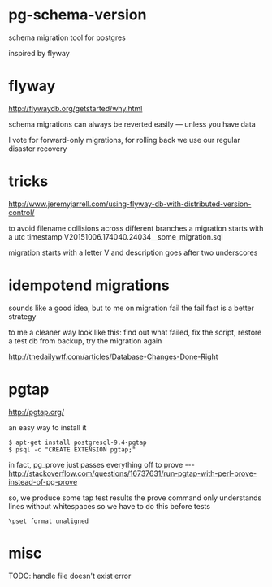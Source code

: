 # pg-schema-version

schema migration tool for postgres

inspired by flyway

flyway
========

http://flywaydb.org/getstarted/why.html

schema migrations can always be reverted easily — unless you have data

I vote for forward-only migrations, for rolling back we use our regular disaster recovery


tricks
=========

http://www.jeremyjarrell.com/using-flyway-db-with-distributed-version-control/

to avoid filename collisions across different branches
a migration starts with a utc timestamp
V20151006.174040.24034__some_migration.sql

migration starts with a letter V and description goes after two underscores


idempotend migrations
======================

sounds like a good idea,
but to me
on migration fail
the fail fast is a better strategy

to me a cleaner way look like this:
find out what failed,
fix the script, restore a test db from backup, try the migration again

http://thedailywtf.com/articles/Database-Changes-Done-Right


pgtap
=================

http://pgtap.org/

an easy way to install it

```
$ apt-get install postgresql-9.4-pgtap
$ psql -c "CREATE EXTENSION pgtap;"
```

in fact, pg_prove just passes everything off to prove --- http://stackoverflow.com/questions/16737631/run-pgtap-with-perl-prove-instead-of-pg-prove


so, we produce some tap test results
the prove command only understands lines without whitespaces
so we have to do this before tests
```
\pset format unaligned
```

misc
====================

TODO: handle file doesn't exist error 


